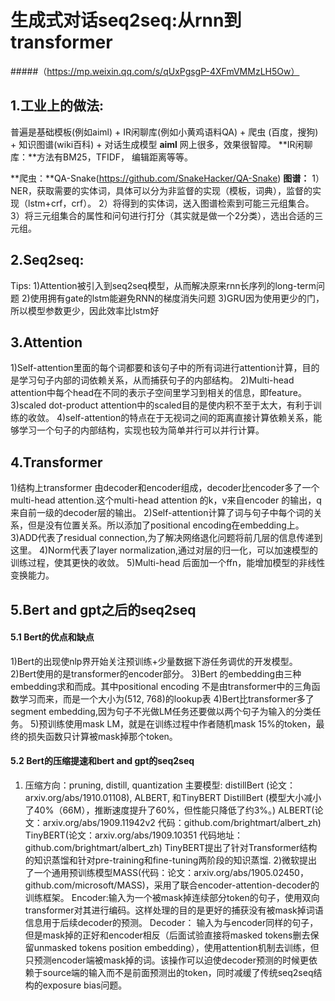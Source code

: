 # 生成式对话seq2seq:从rnn到transformer
#####（https://mp.weixin.qq.com/s/qUxPgsgP-4XFmVMMzLH5Ow）
## 1.工业上的做法: 
普遍是基础模板(例如aiml) + IR闲聊库(例如小黄鸡语料QA) + 爬虫 (百度，搜狗) + 知识图谱(wiki百科) + 对话生成模型
**aiml** 网上很多，效果很智障。
**IR闲聊库：**方法有BM25，TFIDF， 编辑距离等等。

**爬虫：**QA-Snake(https://github.com/SnakeHacker/QA-Snake)
**图谱：**
1）NER，获取需要的实体词，具体可以分为非监督的实现（模板，词典），监督的实现（lstm+crf，crf）。
2）将得到的实体词，送入图谱检索到可能三元组集合。
3）将三元组集合的属性和问句进行打分（其实就是做一个2分类），选出合适的三元组。

## 2.Seq2seq:
Tips:
1)Attention被引入到seq2seq模型，从而解决原来rnn长序列的long-term问题
2)使用拥有gate的lstm能避免RNN的梯度消失问题
3)GRU因为使用更少的门，所以模型参数更少，因此效率比lstm好
## 3.Attention
1)Self-attention里面的每个词都要和该句子中的所有词进行attention计算，目的是学习句子内部的词依赖关系，从而捕获句子的内部结构。
2)Multi-head attention中每个head在不同的表示子空间里学习到相关的信息，即feature。
3)scaled dot-product attention中的scaled目的是使内积不至于太大，有利于训练的收敛。
4)self-attention的特点在于无视词之间的距离直接计算依赖关系，能够学习一个句子的内部结构，实现也较为简单并行可以并行计算。
## 4.Transformer
1)结构上transformer 由decoder和encoder组成，decoder比encoder多了一个multi-head attention.这个multi-head attention 的k，v来自encoder 的输出，q来自前一级的decoder层的输出。
2)Self-attention计算了词与句子中每个词的关系，但是没有位置关系。所以添加了positional encoding在embedding上。
3)ADD代表了residual connection,为了解决网络退化问题将前几层的信息传递到这里。
4)Norm代表了layer normalization,通过对层的归一化，可以加速模型的训练过程，使其更快的收敛。
5)Multi-head 后面加一个ffn，能增加模型的非线性变换能力。
## 5.Bert and gpt之后的seq2seq
#### 5.1 Bert的优点和缺点
1)Bert的出现使nlp界开始关注预训练+少量数据下游任务调优的开发模型。
2)Bert使用的是transformer的encoder部分。
3)Bert 的embedding由三种embedding求和而成。其中positional encoding 不是由transformer中的三角函数学习而来，而是一个大小为(512, 768)的lookup表
4)Bert比transformer多了segment embedding,因为句子不光做LM任务还要做以两个句子为输入的分类任务。
5)预训练使用mask LM，就是在训练过程中作者随机mask 15%的token，最终的损失函数只计算被mask掉那个token。
#### 5.2 Bert的压缩提速和bert and gpt的seq2seq
1) 压缩方向：pruning, distill, quantization 主要模型: distillBert (论文：arxiv.org/abs/1910.01108), ALBERT, 和TinyBERT 
DistillBert (模型大小减小了40%（66M），推断速度提升了60%，但性能只降低了约3%。)
ALBERT(论文：arxiv.org/abs/1909.11942v2 代码：github.com/brightmart/albert_zh)
TinyBERT(论文：arxiv.org/abs/1909.10351  代码地址：github.com/brightmart/albert_zh) TinyBERT提出了针对Transformer结构的知识蒸馏和针对pre-training和fine-tuning两阶段的知识蒸馏.
2)微软提出了一个通用预训练模型MASS(代码：论文：arxiv.org/abs/1905.02450，github.com/microsoft/MASS)，采用了联合encoder-attention-decoder的训练框架。
Encoder:输入为一个被mask掉连续部分token的句子，使用双向transformer对其进行编码。这样处理的目的是更好的捕获没有被mask掉词语信息用于后续decoder的预测。
Decoder： 输入为与encoder同样的句子，但是mask掉的正好和encoder相反（后面试验直接将masked tokens删去保留unmasked tokens position embedding），使用attention机制去训练，但只预测encoder端被mask掉的词。该操作可以迫使decoder预测的时候更依赖于source端的输入而不是前面预测出的token，同时减缓了传统seq2seq结构的exposure bias问题。
